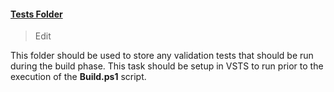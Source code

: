 #### <u>Tests Folder</u>
> Edit

This folder should be used to store any validation tests that should be run during the build phase.  This task should be setup in VSTS to run prior to the execution of the <b>Build.ps1</b> script.